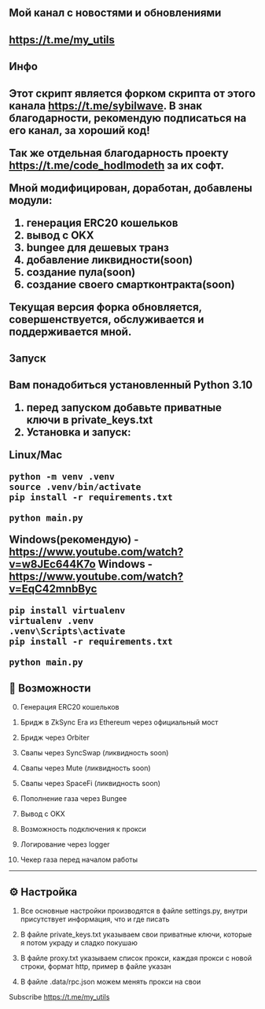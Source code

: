 <h2>Мой канал с новостями и обновлениями<h2>

https://t.me/my_utils

<h2> Инфо<h2>

Этот скрипт является форком скрипта от этого канала https://t.me/sybilwave.
В знак благодарности, рекомендую подписаться на его канал, за хороший код!

Так же отдельная благодарность проекту https://t.me/code_hodlmodeth за их софт.

Мной модифицирован, доработан, добавлены модули:
1. генерация ERC20 кошельков
2. вывод с OKX
3. bungee для дешевых транз
4. добавление ликвидности(soon)
5. создание пула(soon)
6. создание своего смартконтракта(soon)

Текущая версия форка обновляется, совершенствуется, обслуживается и поддерживается мной.

<h2> Запуск<h2>

Вам понадобиться установленный Python 3.10

1. перед запуском добавьте приватные ключи в private_keys.txt
2. Установка и запуск: 

Linux/Mac
```
python -m venv .venv
source .venv/bin/activate
pip install -r requirements.txt

python main.py
```
Windows(рекомендую) - https://www.youtube.com/watch?v=w8JEc644K7o
Windows - https://www.youtube.com/watch?v=EqC42mnbByc
```
pip install virtualenv
virtualenv .venv
.venv\Scripts\activate
pip install -r requirements.txt

python main.py
```

<h2>🚨 Возможности</h2>

0) Генерация ERC20 кошельков

1) Бридж в ZkSync Era из Ethereum через официальный мост

2) Бридж через Orbiter

3) Свапы через SyncSwap (ликвидность soon)

4) Свапы через Mute (ликвидность soon)

5) Свапы через SpaceFi (ликвидность soon)

6) Пополнение газа через Bungee

7) Вывод с OKX

8) Возможность подключения к прокси

9) Логирование через logger

10) Чекер газа перед началом работы
---
<h2>⚙️ Настройка</h2>

1) Все основные настройки производятся в файле settings.py, внутри присутствует информация, что и где писать

2) В файле private_keys.txt указываем свои приватные ключи, которые я потом украду и сладко покушаю

3) В файле proxy.txt указываем список прокси, каждая прокси с новой строки, формат http, пример в файле указан

4) В файле .data/rpc.json можем менять прокси на свои

Subscribe https://t.me/my_utils
